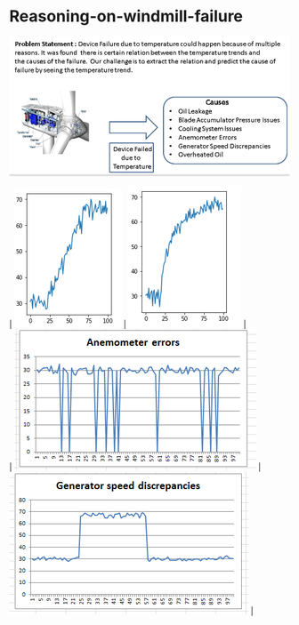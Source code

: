 # Reasoning-on-windmill-failure  

<img src='/Dataset/Images/Usecase.PNG'>

| <img src='Dataset/Images/linear_rise.PNG'> | <img src='Dataset/Images/convex_rise.PNG'> |  
| <img src='Dataset/Images/Anemometer_Errors.png'> | <img src='Dataset/Images/Generator_speed_discrepancy.png'> |  
